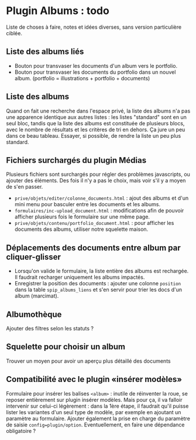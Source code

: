 Plugin Albums : todo
====================

Liste de choses à faire, notes et idées diverses, sans version particulière ciblée.

## Liste des albums liés

- Bouton pour transvaser les documents d'un album vers le portfolio.
- Bouton pour transvaser les documents du portfolio dans un nouvel album.
(portfolio = illustrations + portfolio + documents)

## Liste des albums
Quand on fait une recherche dans l'espace privé, la liste des albums n'a pas une apparence identique aux autres listes : les listes "standard" sont en un seul bloc, tandis que la liste des albums est constituée de plusieurs blocs, avec le nombre de résultats et les critères de tri en dehors.
Ça jure un peu dans ce beau tableau. Essayer, si possible, de rendre la liste un peu plus standard.

## Fichiers surchargés du plugin Médias
Plusieurs fichiers sont surchargés pour régler des problèmes javascripts, ou ajouter des éléments.
Des fois il n'y a pas le choix, mais voir s'il y a moyen de s'en passer.

- `prive/objets/editer/colonne_documents.html` :
ajout des albums et d'un mini menu pour basculer entre les documents et les albums.
- `formulaires/inc-upload_document.html` :
modifications afin de pouvoir afficher plusieurs fois le formulaire sur une même page.
- `prive/objets/contenu/portfolio_document.html` :
pour afficher les documents des albums, utiliser notre squelette maison.

## Déplacements des documents entre album par cliquer-glisser

- Lorsqu'on valide le formulaire, la liste entière des albums est rechargée. Il faudrait recharger uniquement les albums impactés.
- Enregistrer la position des documents : ajouter une colonne `position` dans la table `spip_albums_liens` et s'en servir pour trier les docs d'un album (marcimat).

## Albumothèque
Ajouter des filtres selon les statuts ? 

## Squelette pour choisir un album
Trouver un moyen pour avoir un aperçu plus détaillé des documents

## Compatibilité avec le plugin «insérer modèles»
Formulaire pour insérer les balises `<album>` : inutile de réinventer la roue, se reposer entièrement sur plugin insérer modèles.
Mais pour ça, il va falloir intervenir sur celui-ci légèrement : dans la 1ère étape, il faudrait qu'il puisse lister les variantes d'un seul type de modèle, par exemple en ajoutant un paramètre au formulaire. Ajouter également la prise en charge du paramètre de saisie `config=plugin/option`.
Eventuellement, en faire une dépendance obligatoire ?
